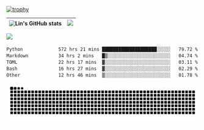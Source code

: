 [![trophy](https://github-profile-trophy.vercel.app/?username=ocss884&column=7)](https://github.com/ocss884)

| ![Lin's GitHub stats](https://github-readme-stats.vercel.app/api?username=ocss884&show_icons=true&hide_border=True&count_private=true) | ![](https://github-readme-streak-stats.herokuapp.com?user=ocss884&hide_border=true&date_format=M%20j%5B%2C%20Y%5D&ring=7EDDCF&fire=7EDDCF") |
| ------------------------------------------------------------ | ------------------------------------------------------------ |

![](https://komarev.com/ghpvc/?username=ocss884&color=brightgreen)

<!--START_SECTION:waka-->

```txt
Python             572 hrs 21 mins ████████████████████░░░░░   79.72 %
Markdown           34 hrs 2 mins   █▒░░░░░░░░░░░░░░░░░░░░░░░   04.74 %
TOML               22 hrs 17 mins  ▓░░░░░░░░░░░░░░░░░░░░░░░░   03.11 %
Bash               16 hrs 27 mins  ▓░░░░░░░░░░░░░░░░░░░░░░░░   02.29 %
Other              12 hrs 46 mins  ▒░░░░░░░░░░░░░░░░░░░░░░░░   01.78 %
```

<!--END_SECTION:waka-->

<p align="center">
   <img src="https://github.com/ocss884/ocss884/blob/output/github-snake.svg" alt="snake">
</p>
